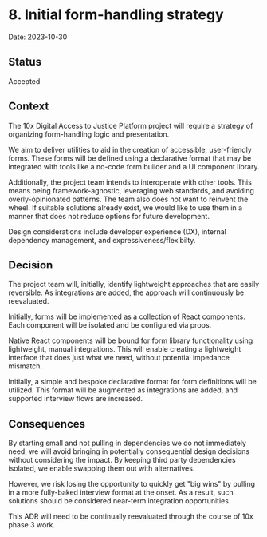 # 8. Initial form-handling strategy

Date: 2023-10-30

## Status

Accepted

## Context

The 10x Digital Access to Justice Platform project will require a strategy of organizing form-handling logic and presentation.

We aim to deliver utilities to aid in the creation of accessible, user-friendly forms. These forms will be defined using a declarative format that may be integrated with tools like a no-code form builder and a UI component library.

Additionally, the project team intends to interoperate with other tools. This means being framework-agnostic, leveraging web standards, and avoiding overly-opinionated patterns. The team also does not want to reinvent the wheel. If suitable solutions already exist, we would like to use them in a manner that does not reduce options for future development.

Design considerations include developer experience (DX), internal dependency management, and expressiveness/flexibilty.

## Decision

The project team will, initially, identify lightweight approaches that are easily reversible. As integrations are added, the approach will continuously be reevaluated.

Initially, forms will be implemented as a collection of React components. Each component will be isolated and be configured via props.

Native React components will be bound for form library functionality using lightweight, manual integrations. This will enable creating a lightweight interface that does just what we need, without potential impedance mismatch.

Initially, a simple and bespoke declarative format for form definitions will be utilized. This format will be augmented as integrations are added, and supported interview flows are increased.

## Consequences

By starting small and not pulling in dependencies we do not immediately need, we will avoid bringing in potentially consequential design decisions without considering the impact. By keeping third party dependencies isolated, we enable swapping them out with alternatives.

However, we risk losing the opportunity to quickly get "big wins" by pulling in a more fully-baked interview format at the onset. As a result, such solutions should be considered near-term integration opportunities.

This ADR will need to be continually reevaluated through the course of 10x phase 3 work.

